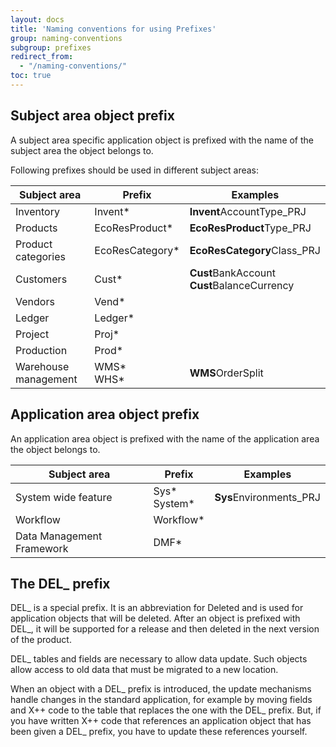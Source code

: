 ```yaml
---
layout: docs
title: 'Naming conventions for using Prefixes'
group: naming-conventions
subgroup: prefixes
redirect_from:
  - "/naming-conventions/"
toc: true
---
```


## Subject area object prefix

A subject area specific application object is prefixed with the name of the subject area the object belongs to.

Following prefixes should be used in different subject areas:

| Subject area | Prefix | Examples |
---------------|--------|-----------
| Inventory | Invent* | <b>Invent</b>AccountType_PRJ |
| Products | EcoResProduct* | <b>EcoResProduct</b>Type_PRJ |
| Product categories | EcoResCategory* | <b>EcoResCategory</b>Class_PRJ |
| Customers | Cust* | <b>Cust</b>BankAccount</br> <b>Cust</b>BalanceCurrency |
| Vendors | Vend* | |
| Ledger | Ledger* | |
| Project | Proj* | | 
| Production | Prod* | |
| Warehouse management | WMS*</br>WHS* | <b>WMS</b>OrderSplit |

## Application area object prefix

An application area object is prefixed with the name of the application area the object belongs to.

| Subject area | Prefix | Examples |
---------------|--------|-----------
| System wide feature | Sys*</br>System* | <b>Sys</b>Environments_PRJ |
| Workflow | Workflow* | |
| Data Management Framework | DMF* | | 

## The DEL\_ prefix

DEL\_ is a special prefix. It is an abbreviation for Deleted and is used for application objects that will be deleted. After an object is prefixed with DEL\_, it will be supported for a release and then deleted in the next version of the product.

DEL\_ tables and fields are necessary to allow data update. Such objects allow access to old data that must be migrated to a new location.

When an object with a DEL\_ prefix is introduced, the update mechanisms handle changes in the standard application, for example by moving fields and X++ code to the table that replaces the one with the DEL\_ prefix. But, if you have written X++ code that references an application object that has been given a DEL\_ prefix, you have to update these references yourself.

